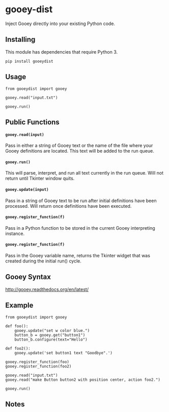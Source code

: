# gooey-dist
Inject Gooey directly into your existing Python code.
## Installing
This module has dependencies that require Python 3.
```
pip install gooeydist
```

## Usage
```
from gooeydist import gooey
```
```
gooey.read("input.txt")
```
```
gooey.run()
```

## Public Functions
#### `gooey.read(input)`
Pass in either a string of Gooey text or the name of the file where your Gooey definitions are located. This text will be added to the run queue.
#### `gooey.run()`
This will parse, interpret, and run all text currently in the run queue. Will not return until Tkinter window quits.
#### `gooey.update(input)`
Pass in a string of Gooey text to be run after initial definitions have been processed. Will return once definitions have been executed.
#### `gooey.register_function(f)`
Pass in a Python function to be stored in the current Gooey interpreting instance.
#### `gooey.register_function(f)`
Pass in the Gooey variable name, returns the Tkinter widget that was created during the initial run() cycle.




## Gooey Syntax
http://gooey.readthedocs.org/en/latest/

## Example
```
from gooeydist import gooey

def foo():
	gooey.update("set w color blue.")
	button_b = gooey.get("button1")
	button_b.configure(text="Hello")
	
def foo2():
	gooey.update('set button1 text "Goodbye".')
	
gooey.register_function(foo)
gooey.register_function(foo2)

gooey.read("input.txt")
gooey.read("make Button button2 with position center, action foo2.")

gooey.run()
```

## Notes

	